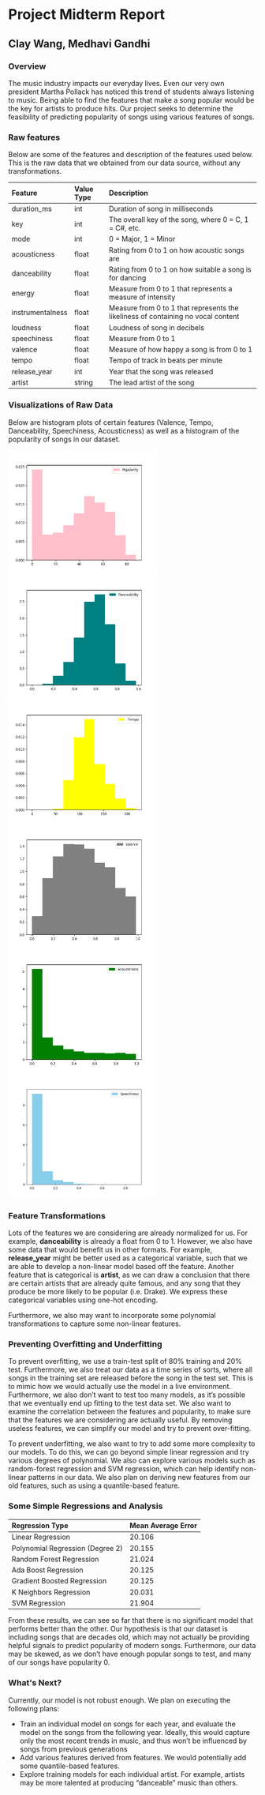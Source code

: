 # Project Midterm Report
## Clay Wang, Medhavi Gandhi

### Overview

The music industry impacts our everyday lives. Even our very own president Martha Pollack has noticed this trend of students always listening to music. Being able to find the features that make a song popular would be the key for artists to produce hits. Our project seeks to determine the feasibility of predicting popularity of songs using various features of songs.

### Raw features

Below are some of the features and description of the features used below. This is the raw data that we obtained from our data source, without any transformations.


|  Feature |  Value Type | Description  |
|:---------|:-------------|:-----------|
| duration_ms | int | Duration of song in milliseconds |
| key | int | The overall key of the song, where 0 = C, 1 = C#, etc. |
| mode | int | 0 = Major, 1 = Minor |
| acousticness | float  | Rating from 0 to 1 on how acoustic songs are |
| danceability | float  | Rating from 0 to 1 on how suitable a song is for dancing |
| energy  | float  | Measure from 0 to 1 that represents a measure of intensity  |
| instrumentalness | float | Measure from 0 to 1 that represents the likeliness of containing no vocal content |
| loudness | float | Loudness of song in decibels |
| speechiness | float | Measure from 0 to 1 |
| valence | float | Measure of how happy a song is from 0 to 1 |
| tempo | float | Tempo of track in beats per minute |
| release_year | int | Year that the song was released |
| artist  | string  | The lead artist of the song |

### Visualizations of Raw Data

Below are histogram plots of certain features (Valence, Tempo, Danceability, Speechiness, Acousticness) as well as a histogram of the popularity of songs in our dataset.

<img src="images/Popularity.png" width="300" height="250" /> <img src="images/Danceability.png" width="300" height="250" />
<img src="images/Tempo.png" width="300" height="250" /> <img src="images/Valence.png" width="300" height="250" />
<img src="images/Acousticness.png" width="300" height="250" /> <img src="images/Speechiness.png" width="300" height="250" />


### Feature Transformations

Lots of the features we are considering are already normalized for us. For example, **danceability** is already a float from 0 to 1. However, we also have some data that would benefit us in other formats. For example, **release_year** might be better used as a categorical variable, such that we are able to develop a non-linear model based off the feature. Another feature that is categorical is **artist**, as we can draw a conclusion that there are certain artists that are already quite famous, and any song that they produce be more likely to be popular (i.e. Drake). We express these categorical variables using one-hot encoding.

Furthermore, we also may want to incorporate some polynomial transformations to capture some non-linear features.

### Preventing Overfitting and Underfitting

To prevent overfitting, we use a train-test split of 80% training and 20% test. Furthermore, we also treat our data as a time series of sorts, where all songs in the training set are released before the song in the test set. This is to mimic how we would actually use the model in a live environment.
Furthermore, we also don’t want to test too many models, as it’s possible that we eventually end up fitting to the test data set.
We also want to examine the correlation between the features and popularity, to make sure that the features we are considering are actually useful. By removing useless features, we can simplify our model and try to prevent over-fitting.


To prevent underfitting, we also want to try to add some more complexity to our models. To do this, we can go beyond simple linear regression and try various degrees of polynomial. We also can explore various models such as random-forest regression and SVM regression, which can help identify non-linear patterns in our data. We also plan on deriving new features from our old features, such as using a quantile-based feature.

### Some Simple Regressions and Analysis

| Regression Type |  Mean Average Error |
|:---|:---|
| Linear Regression | 20.106  |
| Polynomial Regression (Degree 2) | 20.155  |
| Random Forest Regression  | 21.024  |
| Ada Boost Regression  | 20.125   |
| Gradient Boosted Regression  | 20.125   |
| K Neighbors Regression | 20.031  |
| SVM Regression  | 21.904  |

From these results, we can see so far that there is no significant model that performs better than the other. Our hypothesis is that our dataset is including songs that are decades old, which may not actually be providing helpful signals to predict popularity of modern songs. Furthermore, our data may be skewed, as we don’t have enough popular songs to test, and many of our songs have popularity 0.

### What's Next?

Currently, our model is not robust enough. We plan on executing the following plans:

* Train an individual model on songs for each year, and evaluate the model on the songs from the following year. Ideally, this would capture only the most recent trends in music, and thus won’t be influenced by songs from previous generations
* Add various features derived from features. We would potentially add some quantile-based features.
* Explore training models for each individual artist. For example, artists may be more talented at producing “danceable” music than others.
